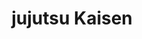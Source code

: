 ---
layout: lecteur.njk
tags : jjk

title : jujutsu Kaisen
episode : 22
saison : 1
iframe : https://streamtape.com/e/3WrG8WVv3QHl2g/Jujutsu_Kaisen_-_22_Vostfr_[720P]-1.m4v.mp4

cc :  VostFr
---